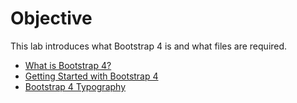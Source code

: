 # Objective

This lab introduces what Bootstrap 4 is and what files are required.

- [What is Bootstrap 4?](#01)
- [Getting Started with Bootstrap 4](#02)
- [Bootstrap 4 Typography](#03)
